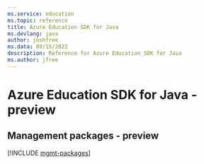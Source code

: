 ```yaml
---
ms.service: education
ms.topic: reference
title: Azure Education SDK for Java
ms.devlang: java
author: joshfree
ms.data: 09/15/2022
description: Reference for Azure Education SDK for Java
ms.author: jfree
---
```

# Azure Education SDK for Java - preview

## Management packages - preview
[!INCLUDE [mgmt-packages](education-mgmt-index.md)]